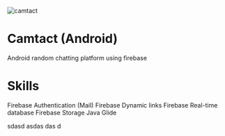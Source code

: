 ![camtact](https://user-images.githubusercontent.com/72342550/113447880-b40f2100-9435-11eb-9dda-df014b36b155.jpg)
# Camtact (Android)
Android random chatting platform using firebase


# Skills
Firebase Authentication (Mail)
Firebase Dynamic links
Firebase Real-time database
Firebase Storage
Java Glide



sdasd
asdas
das
d
